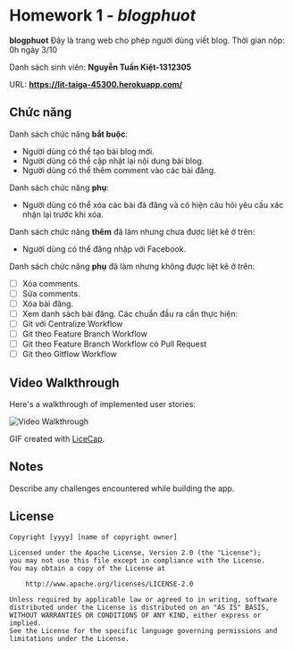 # Homework 1 - *blogphuot*

**blogphuot** Đây là trang web cho phép người dùng viết blog. Thời gian nộp: 0h ngày 3/10

Danh sách sinh viên: **Nguyễn Tuấn Kiệt-1312305**

URL: **https://lit-taiga-45300.herokuapp.com/**

## Chức năng

Danh sách chức năng **bắt buộc**:

* Người dùng có thể tạo bài blog mới.
* Người dùng có thể cập nhật lại nội dung bài blog.
* Người dùng có thể thêm comment vào các bài đăng.

Danh sách chức năng **phụ**:

* Người dùng có thể xóa các bài đã đăng và có hiện câu hỏi yêu cầu xác nhận lại trước khi xóa.

Danh sách chức năng **thêm** đã làm nhưng chưa được liệt kê ở trên:

* Người dùng có thể đăng nhập với Facebook.

Danh sách chức năng **phụ** đã làm nhưng không được liệt kê ở trên:
* [ ] Xóa comments.
* [ ] Sửa comments.
* [ ] Xóa bài đăng. 
* [ ] Xem danh sách bài đăng.
Các chuẩn đầu ra cần thực hiện:
* [ ] Git với Centralize Workflow
* [ ] Git theo Feature Branch Workflow
* [ ] Git theo Feature Branch Workflow có Pull Request
* [ ] Git theo Gitflow Workflow
## Video Walkthrough

Here's a walkthrough of implemented user stories:

![Video Walkthrough](relative-path-to-your-gif-file-on-github-or-absolute-path-to-file-on-imgur-or-youtube)

GIF created with [LiceCap](http://www.cockos.com/licecap/).

## Notes

Describe any challenges encountered while building the app.

## License

    Copyright [yyyy] [name of copyright owner]

    Licensed under the Apache License, Version 2.0 (the "License");
    you may not use this file except in compliance with the License.
    You may obtain a copy of the License at

        http://www.apache.org/licenses/LICENSE-2.0

    Unless required by applicable law or agreed to in writing, software
    distributed under the License is distributed on an "AS IS" BASIS,
    WITHOUT WARRANTIES OR CONDITIONS OF ANY KIND, either express or implied.
    See the License for the specific language governing permissions and
    limitations under the License.
